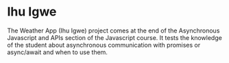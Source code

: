 # Ihu Igwe
The Weather App (Ihu Igwe) project comes at the end of the Asynchronous Javascript and APIs section of the Javascript course. It tests the knowledge of the student about asynchronous communication with promises or async/await and when to use them.
